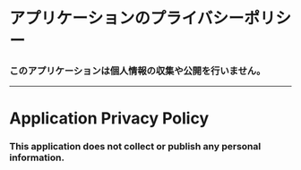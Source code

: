 # アプリケーションのプライバシーポリシー  
### このアプリケーションは個人情報の収集や公開を行いません。    
***  
# Application Privacy Policy  
### This application does not collect or publish any personal information.  
